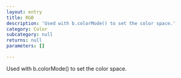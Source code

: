 ```yaml
---
layout: entry
title: RGB
description: 'Used with b.colorMode() to set the color space.'
category: Color
subcategory: null
returns: null
parameters: []

---
```

Used with b.colorMode() to set the color space.